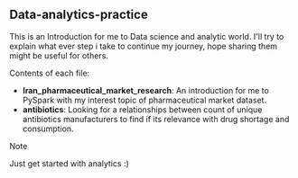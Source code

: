 ## Data-analytics-practice

This is an Introduction for me to Data science and analytic world.
I'll try to explain what ever step i take to continue my journey, hope sharing them might be useful for others.

Contents of each file:
- **Iran_pharmaceutical_market_research**: An introduction for me to PySpark with my interest topic of pharmaceutical market dataset.
- **antibiotics**: Looking for a relationships between count of unique antibiotics manufacturers to find if its relevance with drug shortage and consumption.
> [!NOTE]
> Just get started with analytics :)

